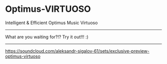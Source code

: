 # Optimus-VIRTUOSO
Intelligent &amp; Efficient Optimus Music Virtuoso

***

What are you waiting for?!? Try it out!!! :)

***

https://soundcloud.com/aleksandr-sigalov-61/sets/exclusive-preview-optimus-virtuoso
